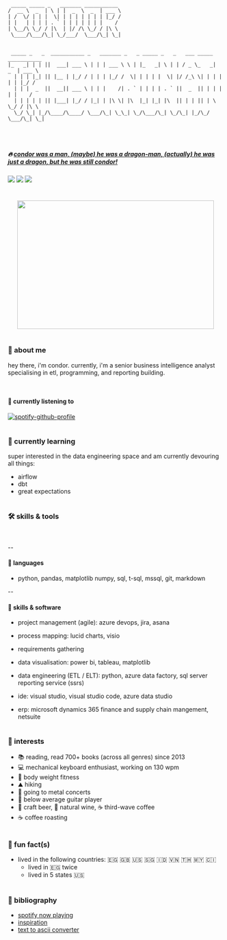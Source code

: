 #
<link rel="stylesheet" href="devicon.min.python ">

```

 _____ _____ _   _______ ___________                                            
/  __ \  _  | \ | |  _  \  _  | ___ \                                           
| /  \/ | | |  \| | | | | | | | |_/ /                                           
| |   | | | | . ` | | | | | | |    /                                            
| \__/\ \_/ / |\  | |/ /\ \_/ / |\ \                                            
 \____/\___/\_| \_/___/  \___/\_| \_|                                           
                                                                                
                                                                                
 _____ _   _  ___________ _   _______ _   _ _____ _   _   ___ _____ ___________ 
|_   _| | | ||  ___| ___ \ | | | ___ \ \ | |_   _| \ | | / _ \_   _|  _  | ___ \
  | | | |_| || |__ | |_/ / | | | |_/ /  \| | | | |  \| |/ /_\ \| | | | | | |_/ /
  | | |  _  ||  __|| ___ \ | | |    /| . ` | | | | . ` ||  _  || | | | | |    / 
  | | | | | || |___| |_/ / |_| | |\ \| |\  |_| |_| |\  || | | || | \ \_/ / |\ \ 
  \_/ \_| |_/\____/\____/ \___/\_| \_\_| \_/\___/\_| \_/\_| |_/\_/  \___/\_| \_|
                                                                                
                                                                                

```
#

#####  :fire: [*condor was a man, (maybe) he was a dragon-man, (actually) he was just a dragon, but he was still condor!*](https://www.youtube.com/watch?v=90X5NJleYJQ)

<!--- badges --->
[<img src="https://img.shields.io/badge/Tableau-E97627?style=for-the-badge&logo=Tableau&logoColor=white">](https://public.tableau.com/app/profile/connerferguson)
[<img src="https://img.shields.io/badge/LinkedIn-0077B5?style=for-the-badge&logo=linkedin&logoColor=white">](https://www.linkedin.com/in/connerferguson/)
[<img src="https://img.shields.io/badge/Goodreads-372213?style=for-the-badge&logo=goodreads&logoColor=white">](https://www.goodreads.com/user/show/16114291-condor)

#

<p align="center">
    <img width="460" height="300" src="https://cdn.britannica.com/92/216092-050-4B31C2B7/custom-library.jpg?q=60">
</p>

#
### :cactus: about me
hey there, i'm condor. currently, i'm a senior business intelligence analyst specialising in etl, programming, and reporting building. 

<br>

#### :musical_note: currently listening to
<!-- [![spotify-github-profile](https://spotify-github-profile.vercel.app/api/view?uid=condortheburninator&cover_image=true&theme=default)](https://github.com/kittinan/spotify-github-profile) -->

<!-- [![spotify-github-profile](https://spotify-github-profile.vercel.app/api/view?uid=condortheburninator&cover_image=true&theme=compact)](https://github.com/kittinan/spotify-github-profile) -->

<!-- [![spotify-github-profile](https://spotify-github-profile.vercel.app/api/view?uid=condortheburninator&cover_image=true&theme=natemoo-re)](https://github.com/kittinan/spotify-github-profile) -->

[![spotify-github-profile](https://spotify-github-profile.vercel.app/api/view?uid=condortheburninator&cover_image=true&theme=novatorem)](https://github.com/kittinan/spotify-github-profile)

# 

### :seedling: currently learning
super interested in the data engineering space and am currently devouring all things:

<!-- - <img src='https://raw.githubusercontent.com/apache/airflow/main/airflow/www/static/pin.svg' height='100' width='100'>  -->
- airflow
- dbt
- great expectations

#

### :hammer_and_wrench: skills & tools
<br>

--


#### :scroll: languages
- python, pandas, matplotlib numpy, sql, t-sql, mssql, git, markdown

--

#### :dvd: skills & software
- project management (agile): azure devops, jira, asana

- process mapping: lucid charts, visio

- requirements gathering

- data visualisation: power bi, tableau, matplotlib

- data engineering (ETL / ELT): python, azure data factory, sql server reporting service (ssrs)

- ide: visual studio, visual studio code, azure data studio

- erp: microsoft dynamics 365 finance and supply chain mangement, netsuite

#

### :ghost: interests

- :books: reading, read 700+ books (across all genres) since 2013
- :computer: mechanical keyboard enthusiast, working on 130 wpm
- :muscle: body weight fitness
- :mountain: hiking
- :metal: going to metal concerts
- :guitar: below average guitar player
- :beer: craft beer, :wine_glass: natural wine, :coffee: third-wave coffee
- :coffee: coffee roasting

#

### :tada: fun fact(s)

- lived in the following countries: :egypt:  :gb:  :us:  :singapore:  :indonesia:  :vietnam:  :thailand:  :malaysia:  :cote_divoire:
    - lived in :egypt: twice
    - lived in 5 states :us:

#

### :scroll: bibliography
- [spotify now playing](https://github.com/kittinan/spotify-github-profile)
- [inspiration](https://github.com/abhisheknaiidu/awesome-github-profile-readme)
- [text to ascii converter](https://patorjk.com/software/taag/#p=display&v=0&f=Doom&t=CONDOR%0ATHEBURNINATOR)

#
